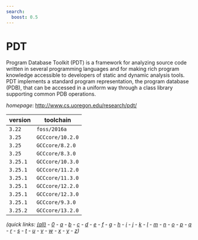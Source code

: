 ```yaml
---
search:
  boost: 0.5
---
```

# PDT

Program Database Toolkit (PDT) is a framework for analyzing source  code written in several programming languages and for making rich program knowledge  accessible to developers of static and dynamic analysis tools. PDT implements a standard  program representation, the program database (PDB), that can be accessed in a uniform way  through a class library supporting common PDB operations.

*homepage*: <http://www.cs.uoregon.edu/research/pdt/>

version | toolchain
--------|----------
``3.22`` | ``foss/2016a``
``3.25`` | ``GCCcore/10.2.0``
``3.25`` | ``GCCcore/8.2.0``
``3.25`` | ``GCCcore/8.3.0``
``3.25.1`` | ``GCCcore/10.3.0``
``3.25.1`` | ``GCCcore/11.2.0``
``3.25.1`` | ``GCCcore/11.3.0``
``3.25.1`` | ``GCCcore/12.2.0``
``3.25.1`` | ``GCCcore/12.3.0``
``3.25.1`` | ``GCCcore/9.3.0``
``3.25.2`` | ``GCCcore/13.2.0``


*(quick links: [(all)](../index.md) - [0](../0/index.md) - [a](../a/index.md) - [b](../b/index.md) - [c](../c/index.md) - [d](../d/index.md) - [e](../e/index.md) - [f](../f/index.md) - [g](../g/index.md) - [h](../h/index.md) - [i](../i/index.md) - [j](../j/index.md) - [k](../k/index.md) - [l](../l/index.md) - [m](../m/index.md) - [n](../n/index.md) - [o](../o/index.md) - [p](../p/index.md) - [q](../q/index.md) - [r](../r/index.md) - [s](../s/index.md) - [t](../t/index.md) - [u](../u/index.md) - [v](../v/index.md) - [w](../w/index.md) - [x](../x/index.md) - [y](../y/index.md) - [z](../z/index.md))*

